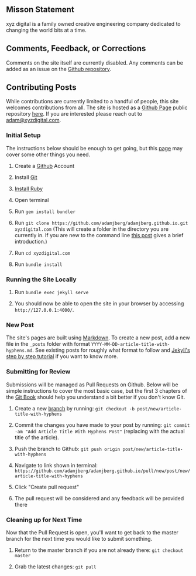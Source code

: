 ## Misson Statement

xyz digital is a family owned creative engineering company dedicated to changing the world bits at a time.

## Comments, Feedback, or Corrections

Comments on the site itself are currently disabled.  Any comments can be added as an issue on the [Github repository](https://github.com/adamjberg/adamjberg.github.io/issues).

## Contributing Posts

While contributions are currently limited to a handful of people, this site welcomes contributions from all. The site is hosted as a [Github Page](https://pages.github.com/) public repository [here](https://github.com/adamjberg/adamjberg.github.io).  If you are interested please reach out to adam@xyzdigital.com.

### Initial Setup

The instructions below should be enough to get going, but this [page](https://help.github.com/en/github/working-with-github-pages/testing-your-github-pages-site-locally-with-jekyll) may cover some other things you need.

1. Create a [Github](https://github.com/join) Account

2. Install [Git](https://git-scm.com/book/en/v2/Getting-Started-Installing-Git)

3. [Install Ruby](https://www.ruby-lang.org/en/documentation/installation/)

4. Open terminal

5. Run `gem install bundler`

6. Run `git clone https://github.com/adamjberg/adamjberg.github.io.git xyzdigital.com` (This will create a folder in the directory you are currently in.  If you are new to the command line [this post](https://towardsdatascience.com/a-quick-guide-to-using-command-line-terminal-96815b97b955) gives a brief introduction.)

7. Run `cd xyzdigital.com`

8. Run `bundle install`

### Running the Site Locally

1. Run `bundle exec jekyll serve`

2. You should now be able to open the site in your browser by accessing `http://127.0.0.1:4000/`.

### New Post

The site's pages are built using [Markdown](https://github.com/adam-p/markdown-here/wiki/Markdown-Cheatsheet).  To create a new post, add a new file in the `_posts` folder with format `YYYY-MM-DD-article-title-with-hyphens.md`.  See existing posts for roughly what format to follow and [Jekyll's step by step tutorial](https://jekyllrb.com/docs/step-by-step/08-blogging/) if you want to know more.

### Submitting for Review

Submissions will be managed as Pull Requests on Github.  Below will be simple instructions to cover the most basic case, but the first 3 chapters of the [Git Book](https://git-scm.com/book/en/v2) should help you understand a bit better if you don't know Git.

1. Create a new [branch](https://git-scm.com/book/en/v2/Git-Branching-Branches-in-a-Nutshell) by running: `git checkout -b post/new/article-title-with-hyphens`

2. Commit the changes you have made to your post by running: `git commit -am "Add Article Title With Hyphens Post"` (replacing with the actual title of the article).

3. Push the branch to Github: `git push origin post/new/article-title-with-hyphens`

4. Navigate to link shown in terminal: `https://github.com/adamjberg/adamjberg.github.io/pull/new/post/new/article-title-with-hyphens`

5. Click "Create pull request"

6. The pull request will be considered and any feedback will be provided there

### Cleaning up for Next Time

Now that the Pull Request is open, you'll want to get back to the master branch for the next time you would like to submit something.

1. Return to the master branch if you are not already there: `git checkout master`

2. Grab the latest changes: `git pull`
